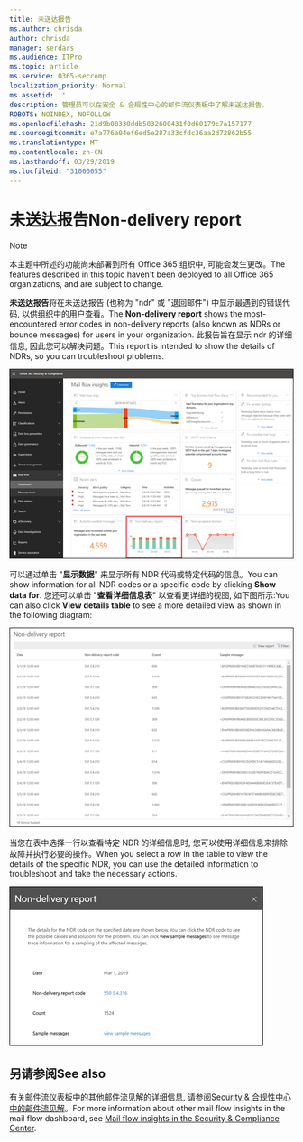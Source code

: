 ```yaml
---
title: 未送达报告
ms.author: chrisda
author: chrisda
manager: serdars
ms.audience: ITPro
ms.topic: article
ms.service: O365-seccomp
localization_priority: Normal
ms.assetid: ''
description: 管理员可以在安全 & 合规性中心的邮件流仪表板中了解未送达报告。
ROBOTS: NOINDEX, NOFOLLOW
ms.openlocfilehash: 21d9b08330ddb5832600431f0d60179c7a157177
ms.sourcegitcommit: e7a776a04ef6ed5e287a33cfdc36aa2d72862b55
ms.translationtype: MT
ms.contentlocale: zh-CN
ms.lasthandoff: 03/29/2019
ms.locfileid: "31000055"
---
```

# <a name="non-delivery-report"></a><span data-ttu-id="3cfa3-103">未送达报告</span><span class="sxs-lookup"><span data-stu-id="3cfa3-103">Non-delivery report</span></span>

> [!NOTE]
> <span data-ttu-id="3cfa3-104">本主题中所述的功能尚未部署到所有 Office 365 组织中, 可能会发生更改。</span><span class="sxs-lookup"><span data-stu-id="3cfa3-104">The features described in this topic haven't been deployed to all Office 365 organizations, and are subject to change.</span></span>

<span data-ttu-id="3cfa3-105">**未送达报告**将在未送达报告 (也称为 "ndr" 或 "退回邮件") 中显示最遇到的错误代码, 以供组织中的用户查看。</span><span class="sxs-lookup"><span data-stu-id="3cfa3-105">The **Non-delivery report** shows the most-encountered error codes in non-delivery reports (also known as NDRs or bounce messages) for users in your organization.</span></span> <span data-ttu-id="3cfa3-106">此报告旨在显示 ndr 的详细信息, 因此您可以解决问题。</span><span class="sxs-lookup"><span data-stu-id="3cfa3-106">This report is intended to show the details of NDRs, so you can troubleshoot problems.</span></span>

![Security & 合规性中心的邮件流仪表板中的未送达报告](media/non-delivery-report-selected.png)

<span data-ttu-id="3cfa3-108">可以通过单击 "**显示数据**" 来显示所有 NDR 代码或特定代码的信息。</span><span class="sxs-lookup"><span data-stu-id="3cfa3-108">You can show information for all NDR codes or a specific code by clicking **Show data for**.</span></span> <span data-ttu-id="3cfa3-109">您还可以单击 "**查看详细信息表**" 以查看更详细的视图, 如下图所示:</span><span class="sxs-lookup"><span data-stu-id="3cfa3-109">You can also click **View details table** to see a more detailed view as shown in the following diagram:</span></span>

![未送达报告中的查看详细信息表](media/non-delivery-report-view-details-table.png)

<span data-ttu-id="3cfa3-111">当您在表中选择一行以查看特定 NDR 的详细信息时, 您可以使用详细信息来排除故障并执行必要的操作。</span><span class="sxs-lookup"><span data-stu-id="3cfa3-111">When you select a row in the table to view the details of the specific NDR, you can use the detailed information to troubleshoot and take the necessary actions.</span></span>

![在未送达报告的详细信息表中选择一行](media/non-delivery-report-details-table-select-row.png)

## <a name="see-also"></a><span data-ttu-id="3cfa3-113">另请参阅</span><span class="sxs-lookup"><span data-stu-id="3cfa3-113">See also</span></span>

<span data-ttu-id="3cfa3-114">有关邮件流仪表板中的其他邮件流见解的详细信息, 请参阅[Security & 合规性中心中的邮件流见解](mail-flow-insights-v2.md)。</span><span class="sxs-lookup"><span data-stu-id="3cfa3-114">For more information about other mail flow insights in the mail flow dashboard, see [Mail flow insights in the Security & Compliance Center](mail-flow-insights-v2.md).</span></span>
